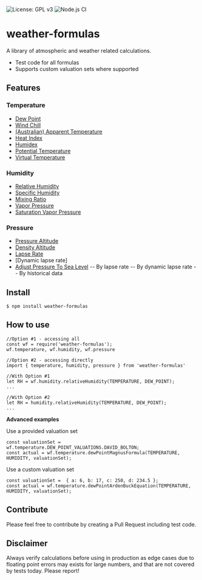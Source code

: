 ![License: GPL v3](https://img.shields.io/badge/License-GPLv3-blue.svg) ![Node.js CI](https://github.com/oyve/weather-formulas/workflows/Node.js%20CI/badge.svg?branch=main)
# weather-formulas
A library of atmospheric and weather related calculations.

* Test code for all formulas
* Supports custom valuation sets where supported

## Features

### Temperature
- [Dew Point](https://en.wikipedia.org/wiki/Dew_point)
- [Wind Chill](https://en.wikipedia.org/wiki/Wind_chill#North_American_and_United_Kingdom_wind_chill_index)
- [(Australian) Apparent Temperature](https://en.wikipedia.org/wiki/Wind_chill#Australian_apparent_temperature)
- [Heat Index](https://en.wikipedia.org/wiki/Heat_index)
- [Humidex](https://en.wikipedia.org/wiki/Humidex)
- [Potential Temperature](https://en.wikipedia.org/wiki/Potential_temperature)
- [Virtual Temperature](https://en.wikipedia.org/wiki/Virtual_temperature)

### Humidity
- [Relative Humidity](https://en.wikipedia.org/wiki/Humidity)
- [Specific Humidity](https://en.wikipedia.org/wiki/Humidity)
- [Mixing Ratio](https://en.wikipedia.org/wiki/Humidity)
- [Vapor Pressure](https://en.wikipedia.org/wiki/Vapor_pressure)
- [Saturation Vapor Pressure](https://en.wikipedia.org/wiki/Vapour_pressure_of_water)

### Pressure
- [Pressure Altitude](https://en.wikipedia.org/wiki/Pressure_altitude)
- [Density Altitude](https://en.wikipedia.org/wiki/Density_altitude)
- [Lapse Rate](https://en.wikipedia.org/wiki/Lapse_rate)
- [Dynamic lapse rate]
- [Adjust Pressure To Sea Level](https://en.wikipedia.org/wiki/Atmospheric_pressure)
-- By lapse rate
-- By dynamic lapse rate
-- By historical data

## Install
```
$ npm install weather-formulas
```

## How to use
```
//Option #1 - accessing all
const wf = require('weather-formulas');
wf.temperature, wf.humidity, wf.pressure

//Option #2 - accessing directly
import { temperature, humidity, pressure } from 'weather-formulas'
```
```
//With Option #1
let RH = wf.humidity.relativeHumidity(TEMPERATURE, DEW_POINT);
...

//With Option #2
let RH = humidity.relativeHumidity(TEMPERATURE, DEW_POINT);
...

```

**Advanced examples**

Use a provided valuation set
```
const valuationSet =  wf.temperature.DEW_POINT_VALUATIONS.DAVID_BOLTON;
const actual = wf.temperature.dewPointMagnusFormula(TEMPERATURE, HUMIDITY, valuationSet);
```
Use a custom valuation set
```
const valuationSet =  { a: 6, b: 17, c: 250, d: 234.5 };
const actual = wf.temperature.dewPointArdenBuckEquation(TEMPERATURE, HUMIDITY, valuationSet);
```

## Contribute
Please feel free to contribute by creating a Pull Request including test code.

## Disclaimer
Always verify calculations before using in production as edge cases due to floating point errors may exists for large numbers, and that are not covered by tests today. Please report!